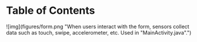 
# Table of Contents



<div class="org-center">
![img](figures/form.png "When users interact with the form, sensors collect data such as touch, swipe, accelerometer, etc. Used in "MainActivity.java".")
</div>

